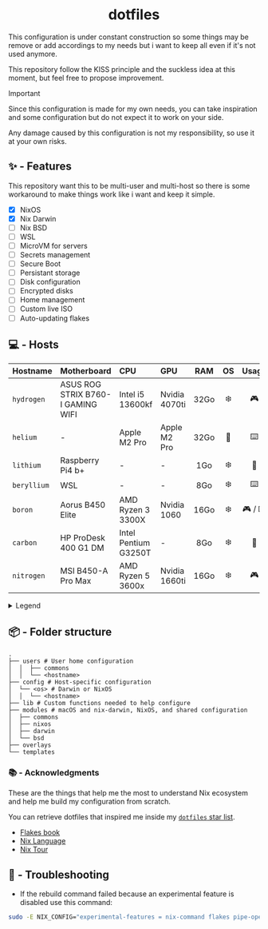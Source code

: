 <div align="center">
  <h1> dotfiles </h1>
</div>

This configuration is under constant construction so some things may be remove or add accordings to my needs but i want to keep all even if it's not used anymore.

This repository follow the KISS principle and the suckless idea at this moment, but feel free to propose improvement.

> [!IMPORTANT]
> Since this configuration is made for my own needs, you can take inspiration and some configuration but do not expect it to work on your side.
>
> Any damage caused by this configuration is not my responsibility, so use it at your own risks.

## ✨️ - Features

This repository want this to be multi-user and multi-host so there is some workaround to make things work like i want and keep it simple.

- [x] NixOS
- [x] Nix Darwin
- [ ] Nix BSD
- [ ] WSL
- [ ] MicroVM for servers
- [ ] Secrets management
- [ ] Secure Boot
- [ ] Persistant storage
- [ ] Disk configuration
- [ ] Encrypted disks
- [ ] Home management
- [ ] Custom live ISO
- [ ] Auto-updating flakes

## 💻 - Hosts

|  Hostname    | Motherboard                       | CPU                  | GPU               | RAM  | OS  | Usage    | Status |
| :----------- | :-------------------------------- | :------------------- | :---------------- | :--: | :-: | :------: | :----: |
|  `hydrogen`  | ASUS ROG STRIX B760-I GAMING WIFI | Intel i5 13600kf     | Nvidia 4070ti     | 32Go | ❄️  | 🎮️      | 🟢️     |
|  `helium`    | -                                 | Apple M2 Pro         | Apple M2 Pro      | 32Go | 🍎️  | ⌨️      | 🟢️     |
|  `lithium`   | Raspberry Pi4 b+                  | -                    | -                 | 1Go  | ❄️  | 🧨️      | 🟠     |
|  `beryllium` | WSL                               | -                    | -                 | 8Go  | ❄️  | ⌨️      | 🟢️     |
|  `boron`     | Aorus B450 Elite                  | AMD Ryzen 3 3300X    | Nvidia 1060       | 16Go | ❄️  | 🎮️ / ⌨️ | 🔴     |
|  `carbon`    | HP ProDesk 400 G1 DM              | Intel Pentium G3250T | -                 | 8Go  | ❄️  | 💾️      | 🔴     |
|  `nitrogen`  | MSI B450-A Pro Max                | AMD Ryzen 5 3600x    | Nvidia 1660ti     | 16Go | ❄️  | 🎮️      | 🔴     |

<details>
  <summary>Legend</summary>

- 🎮️ : Gaming
- 💾️ : Server
- ☁️ : Virtual Machime
- ⌨️ : Coding
- 🧨️ : Testing purpose
- 🎭️ : Dual Boot
- ❄️ : NixOS
- 🍎️ : MacOS
- 👹️ : FreeBSD with [NixBSD](https://github.com/nixos-bsd/nixbsd)
</details>

## 📦 - Folder structure

```
.
├── users # User home configuration
│  │  ├── commons
│  │  └── <hostname>
├── config # Host-specific configuration
│  └── <os> # Darwin or NixOS
│  │  └── <hostname>
├── lib # Custom functions needed to help configure
├── modules # macOS and nix-darwin, NixOS, and shared configuration
│  ├── commons
│  ├── nixos
│  ├── darwin
│  └── bsd
├── overlays
└── templates
```

### 📚️ - Acknowledgments

These are the things that help me the most to understand Nix ecosystem and help me build my configuration from scratch.

You can retrieve dotfiles that inspired me inside my [`dotfiles` star list](https://github.com/stars/Cosmeak/lists/useful-dotfiles).

- [Flakes book](https://nixos-and-flakes.thiscute.world/)
- [Nix Language](https://nix.dev/)
- [Nix Tour](https://nixcloud.io/tour/?id=introduction/nix)

## 🐛 - Troubleshooting

- If the rebuild command failed because an experimental feature is disabled use this command:
```sh
sudo -E NIX_CONFIG="experimental-features = nix-command flakes pipe-operators" nixos-rebuild switch --flake .
```
